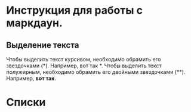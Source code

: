# Инструкция для работы с маркдаун.


## Выделение текста
Чтобы выделить текст курсивом, необходимо обрамить его звездочками (*). 
Например, вот так *.
Чтобы выделить текст полужирным, необходимо обрамить его двойными звездочками (**).
Например, **вот так**.

# Списки

